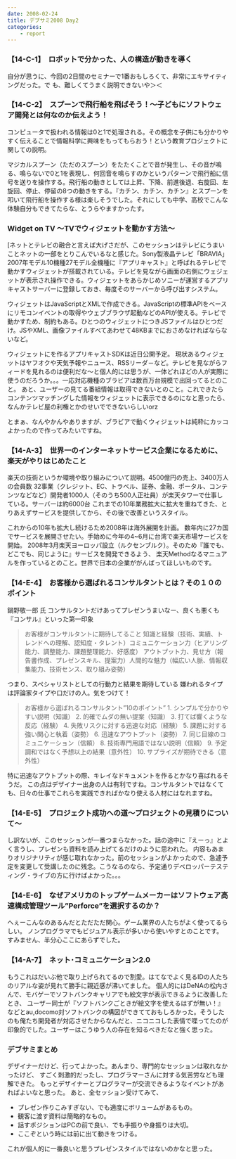 ```yaml
---
date: 2008-02-24
title: デブサミ2008 Day2
categories: 
    - report
---
```


### 【14-C-1】　ロボットで分かった、人の構造が動きを導く

自分が思うに、今回の2日間のセミナーで1番おもしろくて、非常にエキサイティングだった。で
も、難しくてうまく説明できないや＞＜

### 【14-C-2】　スプーンで飛行船を飛ばそう！～子どもにソフトウェア開発とは何なのか伝えよう！

コンピュータで扱われる情報は0と1で処理される。その概念を子供にも分かりやすく伝えることで情報科学に興味をもってもらおう！という教育プロジェクトに関しての説明。

マジカルスプーン（ただのスプーン）をたたくことで音が発生し、その音が鳴る、鳴らないで0と1を表現し、何回音を鳴らすのかというパターンで飛行船に信号を送りを操作する。飛行船の動きとしては上昇、下降、前進後退、右旋回、左旋回、停止、停留の8つの動きをする。『カチン、カチン、カチン』とスプーンを叩いて飛行船を操作する様は楽しそうでした。それにしても中学、高校でこんな体験自分もできてたらな、とうらやますかったす。

### Widget on TV ～TVでウィジェットを動かす方法～

[ネットとテレビの融合と言えば大げさだが、このセッションはテレビにうまいことネットの一部をとりこんでいるなと感じた。Sony製液晶テレビ「BRAVIA」2007年モデル10機種27モデル全機種に『アプリキャスト』と呼ばれるテレビで動かすウィジェットが搭載されている。テレビを見ながら画面の右側にウェジェットが表示され操作できる。ウィジェットをあらかじめソニーが運営するアプリキャストサーバーに登録しておき、毎度そのサーバーから呼び出すシステム。

ウィジェットはJavaScriptとXMLで作成できる。JavaScriptの標準APIをベースにリモコンイベントの取得やウェブブラウザ起動などのAPIが使える。テレビで動かすため、制約もある。ひとつのウィジェットにつきJSファイルはひとつだけ。JSやXML、画像ファイルすべてあわせて48KBまでにおさめなければならないなど。

ウィジェットにを作るアプリキャストSDKは近日公開予定。 現状あるウィジェットはヤフオクや天気予報やニュース、RSSリーダ－など。テレビを見ながらフィードを見れるのは便利だな～と個人的には思うが、一体どれほどの人が実際に使うのだろうか。。。一応対応機種のブラビアは数百万台規模で出回ってるとのこと。 あと、ユーザーの見てる番組情報は取得できないとのこと。これできたらコンテンツマッチングした情報をウィジェットに表示できるのになと思ったら、なんかテレビ屋の利権とかのせいでできないらしいorz

とまぁ、なんやかんやありますが、ブラビアで動くウィジェットは純粋にカッコよかったので作ってみたいですね。

### 【14-A-3】　世界一のインターネットサービス企業になるために、楽天がやりはじめたこと

楽天の技術というか環境や取り組みについて説明。4500億円の売上、3400万人の会員数 32事業（クレジット、EC、トラベル、証券、金融、ポータル、コンテンツなどなど）開発者1000人（そのうち500人正社員）が楽天タワーで仕事している。サーバーは約6000台 これまでの10年業務拡大に拡大を重ねてきた、とりあえずサービスを提供してから、その後で改善というスタイル。

これからの10年も拡大し続けるため2008年は海外展開を計画。 数年内に27カ国でサービスを展開させたい。手始めに今年の4~6月に台湾で楽天市場サービスを開始。 2008年3月楽天ヨーロッパ設立（ルクセンブルク）。そのため『誰でも、どこでも、同じように』サービスを開発できるよう、 楽天Methodなるマニュアルを作っているとのこと。世界で日本の企業ががんばってほしいものです。

### 【14-E-4】　お客様から選ばれるコンサルタントとは？その１０のポイント

鍋野敬一郎 氏 コンサルタントだけあってプレゼンうまいなー、良くも悪くも『コンサル』といった第一印象

> お客様がコンサルタントに期待してること 知識と経験（技術、実績、トレンドへの理解、認知度・タレント）コミュニケーション力（ヒアリング能力、調整能力、課題整理能力、好感度） アウトプット力、見せ方（報告書作成、プレゼンスキル、提案力）人間的な魅力（幅広い人脈、情報収集能力、技術センス、取り組み姿勢）

つまり、スペシャリストとしての行動力と結果を期待している 嫌われるタイプは評論家タイプや口だけの人。気をつけて！

> お客様から選ばれるコンサルタント”10のポイント”
	1. シンプルで分かりやすい説明（知識）
	2. 的確でムダの無い提案（知識）
	3. 打てば響くような反応（経験）
	4. 失敗リスクに対する迅速な対応（経験）
	5. 課題に対する強い関心と執着（姿勢）
	6. 迅速なアウトプット（姿勢）
	7. 同じ目線のコミュニケーション（信頼）
	8. 技術専門用語ではない説明（信頼）
	9. 予定調和ではなく予想以上の結果（意外性）
	10. サプライズが期待できる（意外性）

特に迅速なアウトプットの際、キレイなドキュメントを作るとかなり喜ばれるそうだ。 この点はデザイナー出身の人は有利ですね。コンサルタントではなくても、日々の仕事でこれらを実践できればかなり使える人材にはなれますね。

### 【14-E-5】　プロジェクト成功への道～プロジェクトの見積りについて～

し訳ないが、このセッションが一番つまらなかった。話の途中に『えーっ』とよく言うし、プレゼンも資料を読み上げてるだけのように思われた。 内容もあまりオリジナリティが感じ取れなかった。前のセッションがよかったので、急遽予定を変更して受講したのに残念。こうなるのなら、予定通りデベロッパーテスティング・ライブの方に行けばよかった。。。

### 【14-E-6】　なぜアメリカのトップゲームメーカーはソフトウェア高速構成管理ツール”Perforce”を選択するのか？

へぇーこんなのあるんだとただただ関心。ゲーム業界の人たちがよく使ってるらしい。 ノンプログラマでもビジュアル表示が多いから使いやすとのことです。 すみません、半分心ここにあらずでした。

### 【14-A-7】　ネット･コミュニケーション2.0

もうこれはだいぶ他で取り上げられてるので割愛。はてなでよく見るIDの人たちのリアルな姿が見れて勝手に親近感が沸いてました。 個人的にはDeNAの松内さんで、モバゲーでソフトバンクキャリアでも絵文字が表示できるように改善したとき、 ユーザー同士が『ソフトバンクごときが絵文字を使えるはずが無い！』などとau,docomo対ソフトバンクの構図ができてておもしろかった。そうしたのも俺たち開発者が対応させたからなんだと、ニコニコした表情で喋ってたのが印象的でした。ユーザーはこうゆう人の存在を知るべきだなと強く思った。

### デブサミまとめ

デザイナーだけど、行ってよかった。あんまり、専門的なセッションは取れなかったけど、 すごく刺激的だったし、プログラマーさんに対する気苦労なども理解できた。
もっとデザイナーとプログラマーが交流できるようなイベントがあればよいなと思った。 あと、全セッション受けてみて、

  * プレゼン作りこみすぎない、でも適度にボリュームがあるもの。
  * 観客に渡す資料は簡略的なもの。
  * 話すポジションはPCの前で良い、でも手振りや身振りは大切。
  * ここぞという時には前に出て動きをつける。
 
これが個人的に一番良いと思うプレゼンスタイルではないのかなと思った。 
